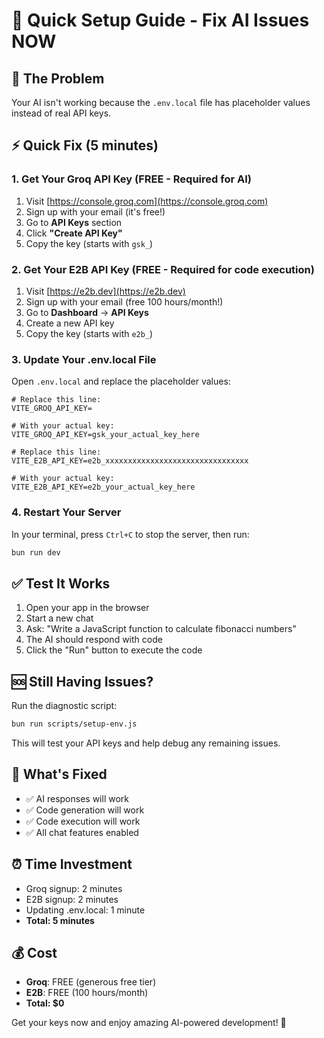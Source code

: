 # 🚀 Quick Setup Guide - Fix AI Issues NOW

## 🎯 The Problem
Your AI isn't working because the `.env.local` file has placeholder values instead of real API keys.

## ⚡ Quick Fix (5 minutes)

### 1. Get Your Groq API Key (FREE - Required for AI)
1. Visit [https://console.groq.com](https://console.groq.com)
2. Sign up with your email (it's free!)
3. Go to **API Keys** section
4. Click **"Create API Key"**
5. Copy the key (starts with `gsk_`)

### 2. Get Your E2B API Key (FREE - Required for code execution)
1. Visit [https://e2b.dev](https://e2b.dev)
2. Sign up with your email (free 100 hours/month!)
3. Go to **Dashboard** → **API Keys**
4. Create a new API key
5. Copy the key (starts with `e2b_`)

### 3. Update Your .env.local File
Open `.env.local` and replace the placeholder values:

```env
# Replace this line:
VITE_GROQ_API_KEY=

# With your actual key:
VITE_GROQ_API_KEY=gsk_your_actual_key_here

# Replace this line:
VITE_E2B_API_KEY=e2b_xxxxxxxxxxxxxxxxxxxxxxxxxxxxxxxx

# With your actual key:
VITE_E2B_API_KEY=e2b_your_actual_key_here
```

### 4. Restart Your Server
In your terminal, press `Ctrl+C` to stop the server, then run:
```bash
bun run dev
```

## ✅ Test It Works
1. Open your app in the browser
2. Start a new chat
3. Ask: "Write a JavaScript function to calculate fibonacci numbers"
4. The AI should respond with code
5. Click the "Run" button to execute the code

## 🆘 Still Having Issues?
Run the diagnostic script:
```bash
bun run scripts/setup-env.js
```

This will test your API keys and help debug any remaining issues.

## 🎉 What's Fixed
- ✅ AI responses will work
- ✅ Code generation will work  
- ✅ Code execution will work
- ✅ All chat features enabled

## ⏰ Time Investment
- Groq signup: 2 minutes
- E2B signup: 2 minutes  
- Updating .env.local: 1 minute
- **Total: 5 minutes**

## 💰 Cost
- **Groq**: FREE (generous free tier)
- **E2B**: FREE (100 hours/month)
- **Total: $0**

Get your keys now and enjoy amazing AI-powered development! 🚀